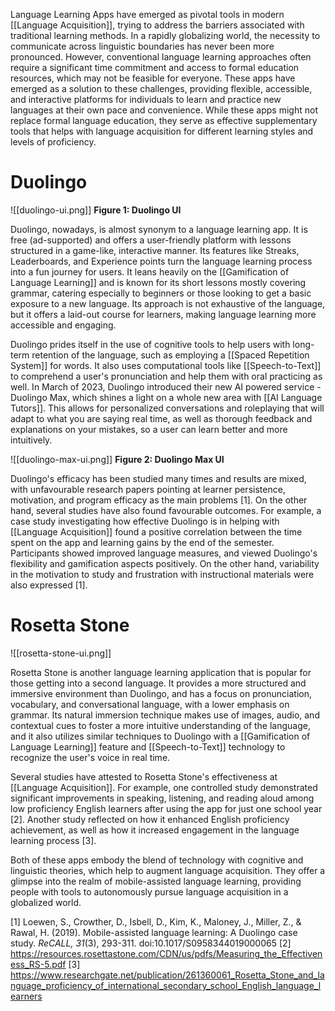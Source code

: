 Language Learning Apps have emerged as pivotal tools in modern [[Language Acquisition]], trying to address the barriers associated with traditional learning methods. In a rapidly globalizing world, the necessity to communicate across linguistic boundaries has never been more pronounced. However, conventional language learning approaches often require a significant time commitment and access to formal education resources, which may not be feasible for everyone. These apps have emerged as a solution to these challenges, providing flexible, accessible, and interactive platforms for individuals to learn and practice new languages at their own pace and convenience. While these apps might not replace formal language education, they serve as effective supplementary tools that helps with language acquisition for different learning styles and levels of proficiency.

# Duolingo

![[duolingo-ui.png]]
**Figure 1: Duolingo UI**

Duolingo, nowadays, is almost synonym to a language learning app. It is free (ad-supported) and offers a user-friendly platform with lessons structured in a game-like, interactive manner. Its features like Streaks, Leaderboards, and Experience points turn the language learning process into a fun journey for users. It leans heavily on the [[Gamification of Language Learning]] and is known for its short lessons mostly covering grammar, catering especially to beginners or those looking to get a basic exposure to a new language. Its approach is not exhaustive of the language, but it offers a laid-out course for learners, making language learning more accessible and engaging.

Duolingo prides itself in the use of cognitive tools to help users with long-term retention of the language, such as employing a [[Spaced Repetition System]] for words. It also uses computational tools like [[Speech-to-Text]] to comprehend a user's pronunciation and help them with oral practicing as well. In March of 2023, Duolingo introduced their new AI powered service - Duolingo Max, which shines a light on a whole new area with [[AI Language Tutors]]. This allows for personalized conversations and roleplaying that will adapt to what you are saying real time, as well as thorough feedback and explanations on your mistakes, so a user can learn better and more intuitively. 

![[duolingo-max-ui.png]]
**Figure 2: Duolingo Max UI**

Duolingo's efficacy has been studied many times and results are mixed, with unfavourable research papers pointing at learner persistence, motivation, and program efficacy as the main problems [1]. On the other hand, several studies have also found favourable outcomes. For example, a case study investigating how effective Duolingo is in helping with [[Language Acquisition]] found a positive correlation between the time spent on the app and learning gains by the end of the semester. Participants showed improved language measures, and viewed Duolingo's flexibility and gamification aspects positively. On the other hand, variability in the motivation to study and frustration with instructional materials were also expressed [1].

# Rosetta Stone

![[rosetta-stone-ui.png]]

Rosetta Stone is another language learning application that is popular for those getting into a second language. It provides a more structured and immersive environment than Duolingo, and has a focus on pronunciation, vocabulary, and conversational language, with a lower emphasis on grammar. Its natural immersion technique makes use of images, audio, and contextual cues to foster a more intuitive understanding of the language, and it also utilizes similar techniques to Duolingo with a [[Gamification of Language Learning]] feature and [[Speech-to-Text]] technology to recognize the user's voice in real time.

Several studies have attested to Rosetta Stone's effectiveness at [[Language Acquisition]]. For example, one controlled study demonstrated significant improvements in speaking, listening, and reading aloud among low proficiency English learners after using the app for just one school year [2]. Another study reflected on how it enhanced English proficiency achievement, as well as how it increased engagement in the language learning process [3].

Both of these apps embody the blend of technology with cognitive and linguistic theories, which help to augment language acquisition. They offer a glimpse into the realm of mobile-assisted language learning, providing people with tools to autonomously pursue language acquisition in a globalized world.

[1] Loewen, S., Crowther, D., Isbell, D., Kim, K., Maloney, J., Miller, Z., & Rawal, H. (2019). Mobile-assisted language learning: A Duolingo case study. _ReCALL,_ _31_(3), 293-311. doi:10.1017/S0958344019000065
[2] https://resources.rosettastone.com/CDN/us/pdfs/Measuring_the_Effectiveness_RS-5.pdf
[3] https://www.researchgate.net/publication/261360061_Rosetta_Stone_and_language_proficiency_of_international_secondary_school_English_language_learners
